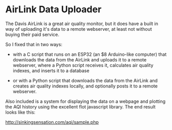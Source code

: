 # AirLink Data Uploader

The Davis AirLink is a great air quality monitor, but it does have a built in way of uploading it's data to a remote webserver, at least not without buying their paid service. 

So I fixed that in two ways:

- with a C script that runs on an ESP32 (an $8 Arduino-like computer) that downloads the data from the AirLink and uploads it to a remote webserver, where a Python script receives it, calculates air quality indexes, and inserts it to a database

- or with a Python script that downloads the data from the AirLink and creates air quality indexes locally, and optionally posts it to a remote webserver.

Also included is a system for displaying the data on a webpage and plotting the AQI history using the excellent flot javascript library. The end result looks like this:

http://sinkingsensation.com/aqi/sample.php
